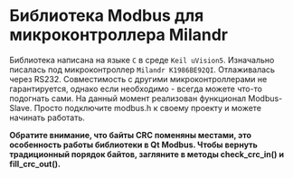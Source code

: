 # Библиотека Modbus для микроконтроллера Milandr
Библиотека написана на языке `C` в среде `Keil uVision5`.
Изначально писалась под микроконтроллер `Milandr К1986ВЕ92QI`. Отлаживалась через RS232. Совместимость с другими микроконтроллерами не гарантируется, однако если необходимо - всегда можете что-то подогнать сами.
На данный момент реализован функционал Modbus-Slave. 
Просто подключите modbus.h к своему проекту и можете начинать работать.

**Обратите внимание, что байты CRC поменяны местами, это особенность работы библиотеки в Qt Modbus. Чтобы вернуть традиционный порядок байтов, загляните в методы check_crc_in() и fill_crc_out().**
